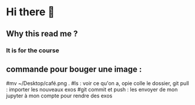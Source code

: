 # Hi there 👋
## Why this read me ?
### It is for the course

## commande pour bouger une image :

#mv ~/Desktop/café.png .
#ls : voir ce qu'on a, opie colle le dossier, git pull : importer les nouveaux exos
#git commit et push : les envoyer de mon jupyter à mon compte pour rendre des exos

